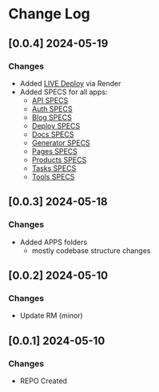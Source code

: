 # Change Log

## [0.0.4] 2024-05-19
### Changes

- Added [LIVE Deploy](https://appseed-v2.onrender.com/) via Render
- Added SPECS for all apps:
  - [API SPECS](https://github.com/app-generator/appseed-v2/blob/main/apps/api/README.md)
  - [Auth SPECS](https://github.com/app-generator/appseed-v2/blob/main/apps/auth/README.md)
  - [Blog SPECS](https://github.com/app-generator/appseed-v2/blob/main/apps/blog/README.md)
  - [Deploy SPECS](https://github.com/app-generator/appseed-v2/blob/main/apps/deploy/README.md)
  - [Docs SPECS](https://github.com/app-generator/appseed-v2/blob/main/apps/docs/README.md)
  - [Generator SPECS](https://github.com/app-generator/appseed-v2/blob/main/apps/generator/README.md)
  - [Pages SPECS](https://github.com/app-generator/appseed-v2/blob/main/apps/pages/README.md)
  - [Products SPECS](https://github.com/app-generator/appseed-v2/blob/main/apps/products/README.md)
  - [Tasks SPECS](https://github.com/app-generator/appseed-v2/blob/main/apps/tasks/README.md)
  - [Tools SPECS](https://github.com/app-generator/appseed-v2/blob/main/apps/tools/README.md)

## [0.0.3] 2024-05-18
### Changes

- Added APPS folders
  - mostly codebase structure changes 

## [0.0.2] 2024-05-10
### Changes

- Update RM (minor)

## [0.0.1] 2024-05-10
### Changes

- REPO Created
